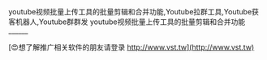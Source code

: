 youtube视频批量上传工具的批量剪辑和合并功能,Youtube拉群工具,Youtube获客机器人,Youtube群群发
youtube视频批量上传工具的批量剪辑和合并功能______

[😍想了解推广相关软件的朋友请登录 http://www.vst.tw](http://www.vst.tw)



